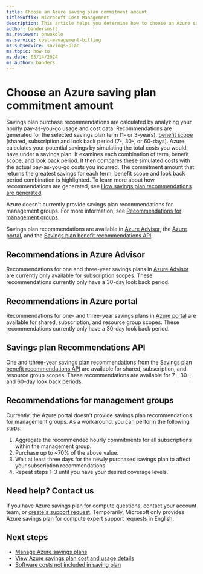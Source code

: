 ```yaml
---
title: Choose an Azure saving plan commitment amount
titleSuffix: Microsoft Cost Management
description: This article helps you determine how to choose an Azure saving plan commitment amount.
author: bandersmsft
ms.reviewer: onwokolo
ms.service: cost-management-billing
ms.subservice: savings-plan
ms.topic: how-to
ms.date: 05/14/2024
ms.author: banders
---
```


# Choose an Azure saving plan commitment amount

Savings plan purchase recommendations are calculated by analyzing your hourly pay-as-you-go usage and cost data. Recommendations are generated for the selected savings plan term (1- or 3-years), [benefit scope](scope-savings-plan.md) (shared, subscription  and look back period (7-, 30-, or 60-days). Azure calculates your potential savings by simulating the total costs you would have under a savings plan. It examines each combination of term, benefit scope, and look back period. It then compares these simulated costs with the actual pay-as-you-go costs you incurred. The commitment amount that returns the greatest savings for each term, benefit scope and look back period combination is highlighted. To learn more about how recommendations are generated, see [How savings plan recommendations are generated](purchase-recommendations.md#how-savings-plan-recommendations-are-generated).

Azure doesn't currently provide savings plan recommendations for management groups. For more information, see [Recommendations for management groups](choose-commitment-amount.md#recommendations-for-management-groups).

Savings plan recommendations are available in [Azure Advisor](https://portal.azure.com/#view/Microsoft_Azure_Expert/AdvisorMenuBlade/~/Cost), the [Azure portal](https://portal.azure.com/), and the [Savings plan benefit recommendations API](/rest/api/cost-management/benefit-recommendations/list).

## Recommendations in Azure Advisor
Recommendations for one and three-year savings plans in [Azure Advisor](https://portal.azure.com/#view/Microsoft_Azure_Expert/AdvisorMenuBlade/~/Cost) are currently only available for subscription scopes. These recommendations currently only have a 30-day look back period.

## Recommendations in Azure portal
Recommendations for one- and three-year savings plans in [Azure portal](https://portal.azure.com/) are available for shared, subscription, and resource group scopes. These recommendations currently only have a 30-day look back period.

## Savings plan Recommendations API
One and tthree-year savings plan recommendations from the [Savings plan benefit recommendations API](/rest/api/cost-management/benefit-recommendations/list) are available for shared, subscription, and resource group scopes. These recommendations are available for 7-, 30-, and 60-day look back periods.

## Recommendations for management groups
Currently, the Azure portal doesn't provide savings plan recommendations for management groups. As a workaround, you can perform the following steps:
1. Aggregate the recommended hourly commitments for all subscriptions within the management group.
2. Purchase up to ~70% of the above value.
3. Wait at least three days for the newly purchased savings plan to affect your subscription recommendations.
4. Repeat steps 1-3 until you have your desired coverage levels.


## Need help? Contact us

If you have Azure savings plan for compute questions, contact your account team, or [create a support request](https://portal.azure.com/#blade/Microsoft_Azure_Support/HelpAndSupportBlade/newsupportrequest). Temporarily, Microsoft only provides Azure savings plan for compute expert support requests in English.

## Next steps

- [Manage Azure savings plans](manage-savings-plan.md)
- [View Azure savings plan cost and usage details](utilization-cost-reports.md)
- [Software costs not included in saving plan](software-costs-not-included.md)
